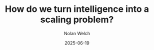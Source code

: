 ---
title: "How do we turn intelligence into a scaling problem?"
author: Nolan Welch
date: 2025-06-19
draft: true
---